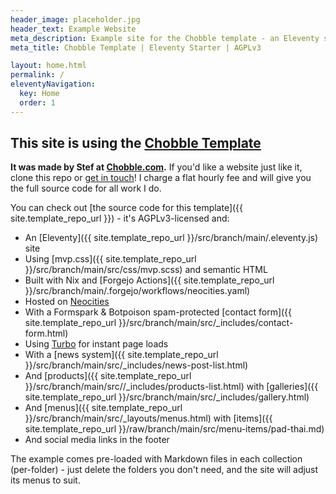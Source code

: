 ```yaml
---
header_image: placeholder.jpg
header_text: Example Website
meta_description: Example site for the Chobble template - an Eleventy site, built on Nix and hosted on Neocities
meta_title: Chobble Template | Eleventy Starter | AGPLv3

layout: home.html
permalink: /
eleventyNavigation:
  key: Home
  order: 1
---
```


## This site is using the [Chobble Template](https://chobble.com/services/chobble-template/)

**It was made by Stef at [Chobble.com](https://chobble.com).** If you'd like a website just like it, clone this repo or [get in touch](/contact/)! I charge a flat hourly fee and will give you the full source code for all work I do.

You can check out [the source code for this template]({{ site.template_repo_url }}) - it's AGPLv3-licensed and:

- An [Eleventy]({{ site.template_repo_url }}/src/branch/main/.eleventy.js) site
- Using [mvp.css]({{ site.template_repo_url }}/src/branch/main/src/css/mvp.scss) and semantic HTML
- Built with Nix and [Forgejo Actions]({{ site.template_repo_url }}/src/branch/main/.forgejo/workflows/neocities.yaml)
- Hosted on [Neocities](https://neocities.org/site/chobble-example)
- With a Formspark & Botpoison spam-protected [contact form]({{ site.template_repo_url }}/src/branch/main/src/\_includes/contact-form.html)
- Using [Turbo](https://turbo.hotwired.dev/) for instant page loads
- With a [news system]({{ site.template_repo_url }}/src/branch/main/src/\_includes/news-post-list.html)
- And [products]({{ site.template_repo_url }}/src/branch/main/src//\_includes/products-list.html) with [galleries]({{ site.template_repo_url }}/src/branch/main/src/\_includes/gallery.html)
- And [menus]({{ site.template_repo_url }}/src/branch/main/src/\_layouts/menus.html) with [items]({{ site.template_repo_url }}/raw/branch/main/src/menu-items/pad-thai.md)
- And social media links in the footer

The example comes pre-loaded with Markdown files in each collection (per-folder) - just delete the folders you don't need, and the site will adjust its menus to suit.
